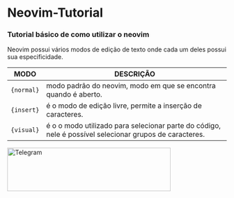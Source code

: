 # Neovim-Tutorial
### Tutorial básico de como utilizar o neovim
<p>
  Neovim possui vários modos de edição de texto onde cada um deles possui sua especificidade.
</p>


MODO      | DESCRIÇÃO
----------|---------------------------------------------------------------------------------------------------------
`{normal}`| modo padrão do neovim, modo em que se encontra quando é aberto.
`{insert}`| é o modo de edição livre, permite a inserção de caracteres.
`{visual}`| é o o modo utilizado para selecionar parte do código, nele é possível selecionar grupos de caracteres.




<a target="_blank" href="https://t.me/joinchat/G8wxNXidWBo1ZDYx" target="_blank"><img title="Telegram" height="100" width="375" src="https://user-images.githubusercontent.com/66584466/117182238-7d1d8980-adac-11eb-9a70-e32f90c3d4e5.png"></a>
